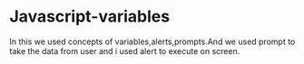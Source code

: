 # Javascript-variables
In this we used concepts of variables,alerts,prompts.And we used prompt to take the data from user and i used alert to execute on screen.
